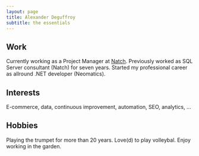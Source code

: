 ```yaml
---
layout: page
title: Alexander Deguffroy
subtitle: the essentials
---
```


## Work
 Currently working as a Project Manager at [Natch](http://www.natcheurope.com). Previously worked as SQL Server consultant (Natch) for seven years. Started my professional career as allround .NET developer (Neomatics).


## Interests
E-commerce, data, continuous improvement, automation, SEO, analytics, ...

## Hobbies
Playing the trumpet for more than 20 years. Love(d) to play volleybal. Enjoy working in the garden.
